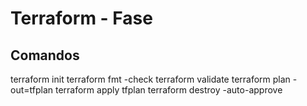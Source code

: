 # Terraform - Fase 

## Comandos
terraform init
terraform fmt -check
terraform validate
terraform plan -out=tfplan
terraform apply tfplan
terraform destroy -auto-approve

